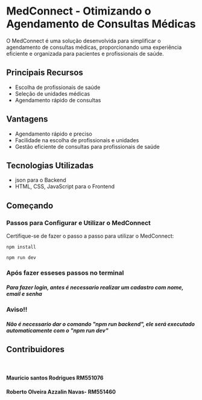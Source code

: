 <!DOCTYPE html>
<html lang="pt-br">
<head>
  <meta charset="UTF-8">
  <meta name="viewport" content="width=device-width, initial-scale=1.0">
</head>
<body>
  <h1>MedConnect - Otimizando o Agendamento de Consultas Médicas</h1>
  <p>O MedConnect é uma solução desenvolvida para simplificar o agendamento de consultas médicas, proporcionando uma experiência eficiente e organizada para pacientes e profissionais de saúde.</p>
  <h2>Principais Recursos</h2>
  <ul>
    <li>Escolha de profissionais de saúde</li>
    <li>Seleção de unidades médicas</li>
    <li>Agendamento rápido de consultas</li>
  </ul>
  <h2>Vantagens</h2>
  <ul>
    <li>Agendamento rápido e preciso</li>
    <li>Facilidade na escolha de profissionais e unidades</li>
    <li>Gestão eficiente de consultas para profissionais de saúde</li>
  </ul>
  <h2>Tecnologias Utilizadas</h2>
  <ul>
    <li>json para o Backend</li>
    <li>HTML, CSS, JavaScript para o Frontend</li>
  </ul>
  <h2>Começando</h2>
  <h3>Passos para Configurar e Utilizar o MedConnect</h3>
  <p>Certifique-se de fazer o passo a passo para utilizar o MedConnect:</p>
  <pre><code>npm install</code></pre>
   <pre><code>npm run dev</code></pre>
    </li>
  </ol>
  <h3>Após fazer esseses passos no terminal</h3>
  <h5>Para fazer login, antes é necessario realizar um cadastro com nome, email e senha</h5>
  <h3>Aviso!!</h3>
  <h5>Não é necessario dar o comando "npm run backend", ele será executado automaticamente com o "npm run dev"</h5>
  <h2>Contribuidores</h2><br>
  <h4>Mauricio santos Rodrigues RM551076</h4>
  <h4>Roberto Olveira Azzalin Navas- RM551460</h4>
</body>
</html>